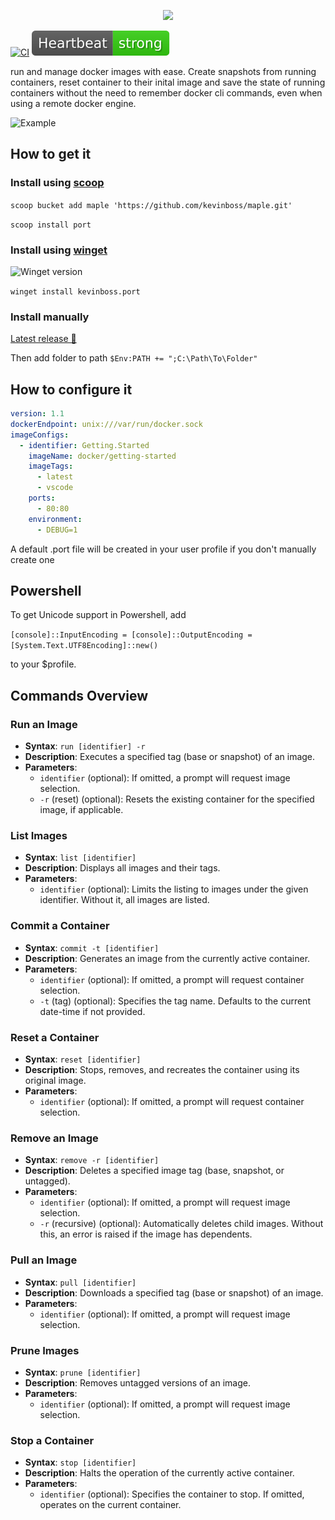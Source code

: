 <p align="center">
  <img src="https://github.com/kevinboss/port/blob/master/logo.png" />
</p>

[![CI](https://github.com/kevinboss/port/actions/workflows/ci.yaml/badge.svg?event=push)](https://github.com/kevinboss/port/actions/workflows/ci.yaml)
[![CI](https://raw.githubusercontent.com/kevinboss/heartbeat/main/badges/kevinboss_port.svg)](https://github.com/kevinboss/heartbeat)

run and manage docker images with ease. Create snapshots from running containers, reset container to their inital image and save the state of running containers without the need to remember docker cli commands, even when using a remote docker engine.

![Example](https://github.com/kevinboss/port/raw/master/example-2.gif)

## How to get it

### Install using [scoop](https://scoop.sh)

`scoop bucket add maple 'https://github.com/kevinboss/maple.git'`

`scoop install port`

### Install using [winget](https://learn.microsoft.com/en-us/windows/package-manager/winget/) 

![Winget version](https://img.shields.io/badge/dynamic/xml?label=Winget&prefix=v&query=%2F%2Ftr%5B%40id%3D%27winget%27%5D%2Ftd%5B3%5D%2Fspan%2Fa&url=https%3A%2F%2Frepology.org%2Fproject%2Fport%2Fversions)

`winget install kevinboss.port`

### Install manually

[Latest release 💾](https://github.com/kevinboss/port/releases/latest)

Then add folder to path `$Env:PATH += ";C:\Path\To\Folder"`

## How to configure it

```yaml
version: 1.1
dockerEndpoint: unix:///var/run/docker.sock
imageConfigs:
  - identifier: Getting.Started
    imageName: docker/getting-started
    imageTags:
      - latest
      - vscode
    ports:
      - 80:80
    environment:
      - DEBUG=1
```

A default .port file will be created in your user profile if you don't manually create one

## Powershell

To get Unicode support in Powershell, add 

`[console]::InputEncoding = [console]::OutputEncoding = [System.Text.UTF8Encoding]::new()`
 
to your $profile.

## Commands Overview

### Run an Image
- **Syntax**: `run [identifier] -r`
- **Description**: Executes a specified tag (base or snapshot) of an image.
- **Parameters**:
  - `identifier` (optional): If omitted, a prompt will request image selection.
  - `-r` (reset) (optional): Resets the existing container for the specified image, if applicable.

### List Images
- **Syntax**: `list [identifier]`
- **Description**: Displays all images and their tags.
- **Parameters**:
  - `identifier` (optional): Limits the listing to images under the given identifier. Without it, all images are listed.

### Commit a Container
- **Syntax**: `commit -t [identifier]`
- **Description**: Generates an image from the currently active container.
- **Parameters**:
  - `identifier` (optional): If omitted, a prompt will request container selection.
  - `-t` (tag) (optional): Specifies the tag name. Defaults to the current date-time if not provided.

### Reset a Container
- **Syntax**: `reset [identifier]`
- **Description**: Stops, removes, and recreates the container using its original image.
- **Parameters**:
  - `identifier` (optional): If omitted, a prompt will request container selection.

### Remove an Image
- **Syntax**: `remove -r [identifier]`
- **Description**: Deletes a specified image tag (base, snapshot, or untagged).
- **Parameters**:
  - `identifier` (optional): If omitted, a prompt will request image selection.
  - `-r` (recursive) (optional): Automatically deletes child images. Without this, an error is raised if the image has dependents.

### Pull an Image
- **Syntax**: `pull [identifier]`
- **Description**: Downloads a specified tag (base or snapshot) of an image.
- **Parameters**:
  - `identifier` (optional): If omitted, a prompt will request image selection.

### Prune Images
- **Syntax**: `prune [identifier]`
- **Description**: Removes untagged versions of an image.
- **Parameters**:
  - `identifier` (optional): If omitted, a prompt will request image selection.

### Stop a Container
- **Syntax**: `stop [identifier]`
- **Description**: Halts the operation of the currently active container.
- **Parameters**:
  - `identifier` (optional): Specifies the container to stop. If omitted, operates on the current container.
